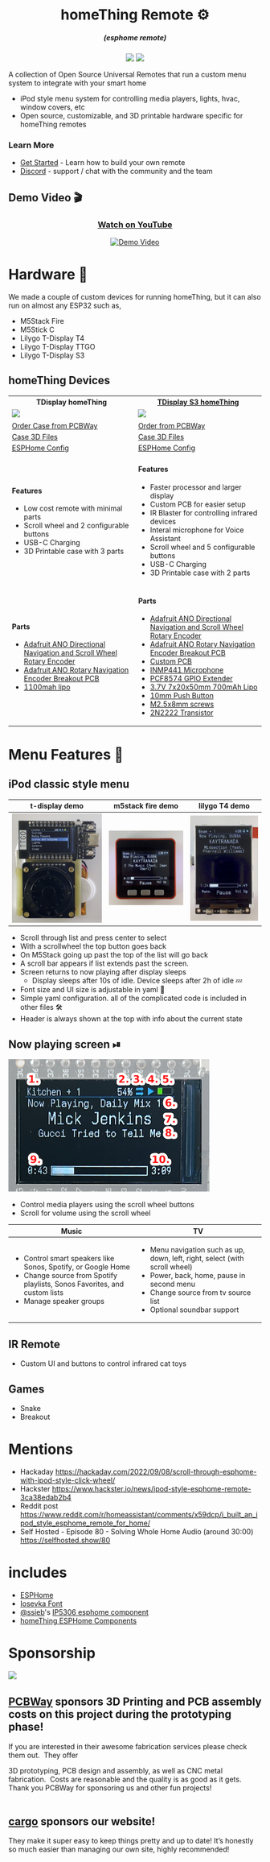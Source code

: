 
<h1 align = "center">homeThing Remote ⚙️</h1>
<h5 align = "center">(esphome remote)</h1>
<p align="center">
<a href="https://github.com/landonr/esphome-remote/stargazers"><img src="https://img.shields.io/github/stars/landonr/esphome-remote?style=for-the-badge"/></a>
<a href="https://discord.gg/BX6ZtGKHTy"><img src="https://img.shields.io/discord/1021434469917413498?style=for-the-badge"/></a>
</p>

A collection of Open Source Universal Remotes that run a custom menu system to integrate with your smart home

- iPod style menu system for controlling media players, lights, hvac, window covers, etc
- Open source, customizable, and 3D printable hardware specific for homeThing remotes

### Learn More
 - [Get Started](GettingStarted.md) - Learn how to build your own remote
 - [Discord](https://discord.gg/BX6ZtGKHTy) - support / chat with the community and the team
 
## Demo Video 🎬
<div align="center">
	<a href="https://youtu.be/5bx5w-n5c0Y">
		<h3>Watch on YouTube</h3>
		<img src="https://img.youtube.com/vi/5bx5w-n5c0Y/0.jpg" alt="Demo Video" />
	</a>
</div>

# Hardware 💪

We made a couple of custom devices for running homeThing, but it can also run on almost any ESP32 such as,
- M5Stack Fire
- M5Stick C
- Lilygo T-Display T4
- Lilygo T-Display TTGO
- Lilygo T-Display S3

## homeThing Devices
<table>
  <tr>
    <th>TDisplay homeThing</th>
    <th><a href="https://github.com/landonr/homeThing/tree/main/Case%20Design/tdisplay-s3">TDisplay S3 homeThing</a></th>
  </tr>
  <tr>
    <td><img src="https://github.com/landonr/homeThing/assets/2607659/4054f110-6d8d-4764-8aab-d7287209cb47" width="400"/></td>
    <td><img src="https://github.com/landonr/homeThing/assets/2607659/b19a5b39-b0dd-4bac-9803-df9a452ab56b" width="400"/></td>

  </tr>
  <tr>
    <td><a href="https://www.pcbway.com/project/shareproject/homeThing_V1_3_e3572f8f.html">Order Case from PCBWay</a></td>
    <td>
      <a href="https://www.pcbway.com/project/shareproject/homeThing_S3_2b3ac3ac.html">Order from PCBWay</a>
    </td>
  </tr>
  <tr>
    <td><a href="https://github.com/landonr/homeThing/tree/main/Case%20Design">Case 3D Files</a></td>
    <td><a href="https://github.com/landonr/homeThing/tree/main/Case%20Design">Case 3D Files</a></td>
  </tr>
  <tr>
    <td><a href="tdisplay-ipod.yaml">ESPHome Config</a></td>
    <td><a href="tdisplay-s3.yaml">ESPHome Config</a></td>
  </tr>
  <tr>
  	<td>
	<h4>Features</h4>
	<ul>
	<li>Low cost remote with minimal parts</li>
	<li>Scroll wheel and 2 configurable buttons</li>
	<li>USB-C Charging</li>
	<li>3D Printable case with 3 parts</li>
	</ul>
	</td>
  	<td>
	<h4>Features</h4>
	<ul>
	<li>Faster processor and larger display</li>
	<li>Custom PCB for easier setup</li>
	<li>IR Blaster for controlling infrared devices</li>
	<li>Interal microphone for Voice Assistant</li>
	<li>Scroll wheel and 5 configurable buttons</li>
	<li>USB-C Charging</li>
	<li>3D Printable case with 2 parts</li>
	</ul>
	</td>
  </tr>
  <tr>
  	<td>
	<h4>Parts</h4>
	<ul>
	<li><a href="https://www.adafruit.com/product/5001">Adafruit ANO Directional Navigation and Scroll Wheel Rotary Encoder</a></li>
	<li><a href="https://www.adafruit.com/product/5221">Adafruit ANO Rotary Navigation Encoder Breakout PCB</a></li>
	<li><a href="https://leeselectronic.com/en/product/88345-battery-rechargeable-li-poly-37v-1100mah-jst-zh.html">1100mah lipo</a></li>
	</ul>
	</td>
  	<td>
	<h4>Parts</h4>
	<ul>
	<li><a href="https://www.adafruit.com/product/5001">Adafruit ANO Directional Navigation and Scroll Wheel Rotary Encoder</a></li>
	<li><a href="https://www.adafruit.com/product/5221">Adafruit ANO Rotary Navigation Encoder Breakout PCB</a></li>
	<li><a href="https://www.adafruit.com/product/5221">Custom PCB</a></li>
	<li><a href="https://www.aliexpress.us/item/32962426410.html">INMP441 Microphone</a></li>
	<li><a href="https://leeselectronic.com/en/product/71446-ic-i-o-expander-for-i2c-8bit-pcf8574p.html">PCF8574 GPIO Extender</a></li>
	<li><a href="https://www.aliexpress.com/item/32835179410.html">3.7V 7x20x50mm 700mAh Lipo</a></li>
	<li><a href="https://leeselectronic.com/en/product/31231-tack-switch-6x6x10mm.html">10mm Push Button</a></li>
	<li><a href="https://leeselectronic.com/en/product/6049-6049BOLTM25100PCS.html">M2.5x8mm screws</a></li>
	<li><a href="https://leeselectronic.com/qc/product/7174-7174TRANSISTOR2N2222MPS2222ANPN5.html">2N2222 Transistor</a></li>
	</ul>
	</td>
  </tr>
</table>

# Menu Features 📝
## iPod classic style menu 
|t-display demo|m5stack fire demo|lilygo T4 demo|
|--|--|--|
|![Scroll Demo Gif](docs/scrollListSelectTDisplay.gif)|![Scroll List Fire Demo Gif](docs/m5stackFireDemo.gif)|![Lilygo T4 Demo](docs/t4Demo.gif)

- Scroll through list and press center to select
- With a scrollwheel the top button goes back
- On M5Stack going up past the top of the list will go back
- A scroll bar appears if list extends past the screen. 
- Screen returns to now playing after display sleeps
    - Display sleeps after 10s of idle. Device sleeps after 2h of idle 💤
- Font size and UI size is adjustable in yaml 🔨
- Simple yaml configuration. all of the complicated code is included in other files 🛠
- Header is always shown at the top with info about the current state

## Now playing screen ⏯
<img src="docs/nowPlayingOverlay.png"/>
<ul>
<li>Control media players using the scroll wheel buttons</li>
<li>Scroll for volume using the scroll wheel</li>
</ul>

|Music|TV|
|--|--|
|<ul><li>Control smart speakers like Sonos, Spotify, or Google Home</li><li>Change source from Spotify playlists, Sonos Favorites, and custom lists</li><li>Manage speaker groups</li></ul>|<ul><li>Menu navigation such as up, down, left, right, select (with scroll wheel)</li><li>Power, back, home, pause in second menu</li><li>Change source from tv source list</li><li>Optional soundbar support</li></ul>|

## IR Remote
<ul>
<li>Custom UI and buttons to control infrared cat toys</li>
</ul>

## Games
<ul>
<li>Snake</li>
<li>Breakout</li>
</ul>


# Mentions
- Hackaday https://hackaday.com/2022/09/08/scroll-through-esphome-with-ipod-style-click-wheel/
- Hackster https://www.hackster.io/news/ipod-style-esphome-remote-3ca38edab2b4
- Reddit post https://www.reddit.com/r/homeassistant/comments/x59dcp/i_built_an_ipod_style_esphome_remote_for_home/
- Self Hosted - Episode 80 - Solving Whole Home Audio (around 30:00) https://selfhosted.show/80 

# includes
- <a href="https://esphome.io/">ESPHome</a>
- <a href="https://github.com/be5invis/Iosevka">Iosevka Font</a>
- [@ssieb](https://github.com/ssieb)'s <a href="https://github.com/ssieb/custom_components/tree/master/components/ip5306">IP5306 esphome component</a>
- <a href="https://github.com/landonr/esphome-components">homeThing ESPHome Components</a>

# Sponsorship

<img src="https://camo.githubusercontent.com/3fab6e1d2bd2504dd94cfc2927b151aee553c106eef66ef09e49bdcd4c1013dc/68747470733a2f2f63646e2e6861636b616461792e696f2f696d616765732f3838313032313637333238353832393239312e706e67" data-caption="PCBWay Logo" data-no-zoom="">

## [PCBWay](https://pcbway.com/g/Xymq6O "PCBWay") sponsors 3D Printing and PCB assembly costs on this project during the prototyping phase! 
If you are interested in their awesome fabrication services please check them out.&nbsp; They offer 

3D prototyping,&nbsp;PCB design and assembly, as well as CNC metal fabrication.&nbsp; Costs are reasonable and the quality is as good as it gets.&nbsp; Thank you PCBWay for sponsoring us and other fun projects!<br><br>

## [cargo](https://cargo.site/ "cargo.site") sponsors our website!

They make it super easy to keep things pretty and up to date! It’s honestly so much easier than managing our own site, highly recommended!

